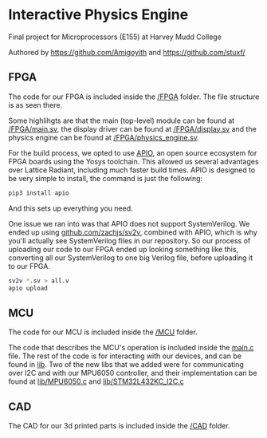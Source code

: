 # Interactive Physics Engine
Final project for Microprocessors (E155) at Harvey Mudd College

Authored by https://github.com/Amigoyith and https://github.com/stuxf/

## FPGA

The code for our FPGA is included inside the [/FPGA](/fpga/) folder. The file structure is as seen there.

Some highlihgts are that the main (top-level) module can be found at [/FPGA/main.sv](/fpga/main.sv), the display driver can be found at [/FPGA/display.sv](/fpga/display.sv) and the physics engine can be found at [/FPGA/physics_engine.sv](/fpga/physics_engine.sv).

For the build process, we opted to use [APIO](https://github.com/FPGAwars/apio), an open source ecosystem for FPGA boards using the Yosys toolchain. This allowed us several advantages over Lattice Radiant, including much faster build times. APIO is designed to be very simple to install, the command is just the following:

```BASH
pip3 install apio
```

And this sets up everything you need.

One issue we ran into was that APIO does not support SystemVerilog. We ended up using [github.com/zachjs/sv2v](https://github.com/zachjs/sv2v), combined with APIO, which is why you'll actually see SystemVerilog files in our repository. So our process of uploading our code to our FPGA ended up looking something like this, converting all our SystemVerilog to one big Verilog file, before uploading it to our FPGA.

```BASH
sv2v *.sv > all.v
apio upload
```

## MCU

The code for our MCU is included inside the [/MCU](/MCU/) folder.

The code that describes the MCU's operation is included inside the [main.c](/MCU/main.c) file. The rest of the code is for interacting with our devices, and can be found in [lib](/MCU/lib/). Two of the new libs that we added were for communicating over I2C and with our MPU6050 controller, and their implementation can be found at [lib/MPU6050.c](/MCU/lib/MPU6050.c) and [lib/STM32L432KC_I2C.c](/MCU/lib/STM32L432KC_I2C.c)

## CAD

The CAD for our 3d printed parts is included inside the [/CAD](/CAD/) folder.